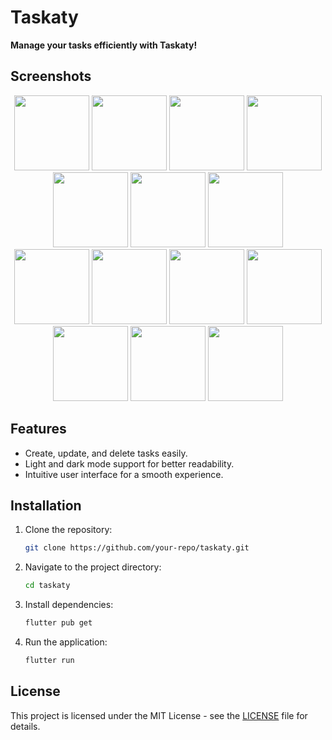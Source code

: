 # Taskaty

**Manage your tasks efficiently with Taskaty!**

## Screenshots

<p align="center">
  <img src="https://github.com/user-attachments/assets/58e3d557-dd67-4752-90b5-9512002ad412" width="120" /> <!-- Task Done Light -->
  <img src="https://github.com/user-attachments/assets/5450adaf-917a-4d16-a80c-525a0da06338" width="120" /> <!-- Task Delete Light -->
  <img src="https://github.com/user-attachments/assets/765c1beb-b59c-4c94-8860-55fcbdf68be0" width="120" /> <!-- Settings Light -->
  <img src="https://github.com/user-attachments/assets/3af895dd-be73-43b4-b4f7-412c279c3189" width="120" /> <!-- Home Light -->
  <img src="https://github.com/user-attachments/assets/013960b7-fdf2-48d3-b4bd-173c14d65da2" width="120" /> <!-- Home 2 Light -->
  <img src="https://github.com/user-attachments/assets/21282dca-42b7-45cc-ab2a-265bd1ec100e" width="120" /> <!-- Group 19 Light -->
  <img src="https://github.com/user-attachments/assets/d2a8d27f-92cf-4d5d-8095-4270faefeb29" width="120" /> <!-- Add New Task Light -->
  <br>
  <img src="https://github.com/user-attachments/assets/e127aa93-1772-4434-9157-6920d595a412" width="120" /> <!-- Task Done Dark -->
  <img src="https://github.com/user-attachments/assets/b56b4022-59a1-4a62-9685-895ee82ec55e" width="120" /> <!-- Task Delete Dark -->
  <img src="https://github.com/user-attachments/assets/32265c8f-61cf-4cb5-ac00-4cbc70cf117f" width="120" /> <!-- Splash Dark -->
  <img src="https://github.com/user-attachments/assets/4fcdf49b-5108-4617-a5fa-4db57061eac8" width="120" /> <!-- Settings Dark -->
  <img src="https://github.com/user-attachments/assets/2e29c5cb-703f-4b80-afc4-c8829ecfb056" width="120" /> <!-- Home Dark -->
  <img src="https://github.com/user-attachments/assets/6afaedb4-9b19-446b-ba5e-ab3f0310d8e3" width="120" /> <!-- Home 1 Dark -->
  <img src="https://github.com/user-attachments/assets/93a1781d-ae19-44d7-be90-0bb564fd4bfe" width="120" /> <!-- Add New Task Dark -->
</p>

## Features
- Create, update, and delete tasks easily.
- Light and dark mode support for better readability.
- Intuitive user interface for a smooth experience.

## Installation
1. Clone the repository:
   ```sh
   git clone https://github.com/your-repo/taskaty.git
   ```
2. Navigate to the project directory:
   ```sh
   cd taskaty
   ```
3. Install dependencies:
   ```sh
   flutter pub get
   ```
4. Run the application:
   ```sh
   flutter run
   ```

## License
This project is licensed under the MIT License - see the [LICENSE](LICENSE) file for details.

